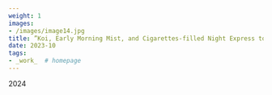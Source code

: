 ```yaml
---
weight: 1
images:
- /images/image14.jpg
title: ”Koi, Early Morning Mist, and Cigarettes-filled Night Express to Home“
date: 2023-10
tags:
- _work_  # homepage
---
```

2024

